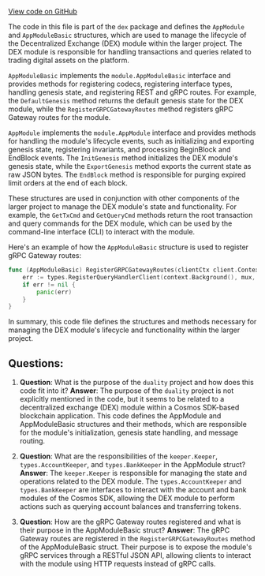 [View code on GitHub](https://github.com/duality-labs/duality/module.go)

The code in this file is part of the `dex` package and defines the `AppModule` and `AppModuleBasic` structures, which are used to manage the lifecycle of the Decentralized Exchange (DEX) module within the larger project. The DEX module is responsible for handling transactions and queries related to trading digital assets on the platform.

`AppModuleBasic` implements the `module.AppModuleBasic` interface and provides methods for registering codecs, registering interface types, handling genesis state, and registering REST and gRPC routes. For example, the `DefaultGenesis` method returns the default genesis state for the DEX module, while the `RegisterGRPCGatewayRoutes` method registers gRPC Gateway routes for the module.

`AppModule` implements the `module.AppModule` interface and provides methods for handling the module's lifecycle events, such as initializing and exporting genesis state, registering invariants, and processing BeginBlock and EndBlock events. The `InitGenesis` method initializes the DEX module's genesis state, while the `ExportGenesis` method exports the current state as raw JSON bytes. The `EndBlock` method is responsible for purging expired limit orders at the end of each block.

These structures are used in conjunction with other components of the larger project to manage the DEX module's state and functionality. For example, the `GetTxCmd` and `GetQueryCmd` methods return the root transaction and query commands for the DEX module, which can be used by the command-line interface (CLI) to interact with the module.

Here's an example of how the `AppModuleBasic` structure is used to register gRPC Gateway routes:

```go
func (AppModuleBasic) RegisterGRPCGatewayRoutes(clientCtx client.Context, mux *runtime.ServeMux) {
	err := types.RegisterQueryHandlerClient(context.Background(), mux, types.NewQueryClient(clientCtx))
	if err != nil {
		panic(err)
	}
}
```

In summary, this code file defines the structures and methods necessary for managing the DEX module's lifecycle and functionality within the larger project.
## Questions: 
 1. **Question**: What is the purpose of the `duality` project and how does this code fit into it?
   **Answer**: The purpose of the `duality` project is not explicitly mentioned in the code, but it seems to be related to a decentralized exchange (DEX) module within a Cosmos SDK-based blockchain application. This code defines the AppModule and AppModuleBasic structures and their methods, which are responsible for the module's initialization, genesis state handling, and message routing.

2. **Question**: What are the responsibilities of the `keeper.Keeper`, `types.AccountKeeper`, and `types.BankKeeper` in the AppModule struct?
   **Answer**: The `keeper.Keeper` is responsible for managing the state and operations related to the DEX module. The `types.AccountKeeper` and `types.BankKeeper` are interfaces to interact with the account and bank modules of the Cosmos SDK, allowing the DEX module to perform actions such as querying account balances and transferring tokens.

3. **Question**: How are the gRPC Gateway routes registered and what is their purpose in the AppModuleBasic struct?
   **Answer**: The gRPC Gateway routes are registered in the `RegisterGRPCGatewayRoutes` method of the AppModuleBasic struct. Their purpose is to expose the module's gRPC services through a RESTful JSON API, allowing clients to interact with the module using HTTP requests instead of gRPC calls.